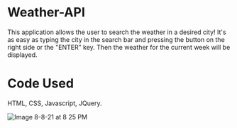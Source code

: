 # Weather-API
This application allows the user to search the weather in a desired city! It's as easy as typing the city in the search bar and pressing the button on the right side or the "ENTER" key. Then the weather for the current week will be displayed. 

# Code Used
HTML, CSS, Javascript, JQuery. 

![Image 8-8-21 at 8 25 PM](https://user-images.githubusercontent.com/85003559/128652251-985a69fa-e411-43b3-b933-8122957ac311.jpg)
